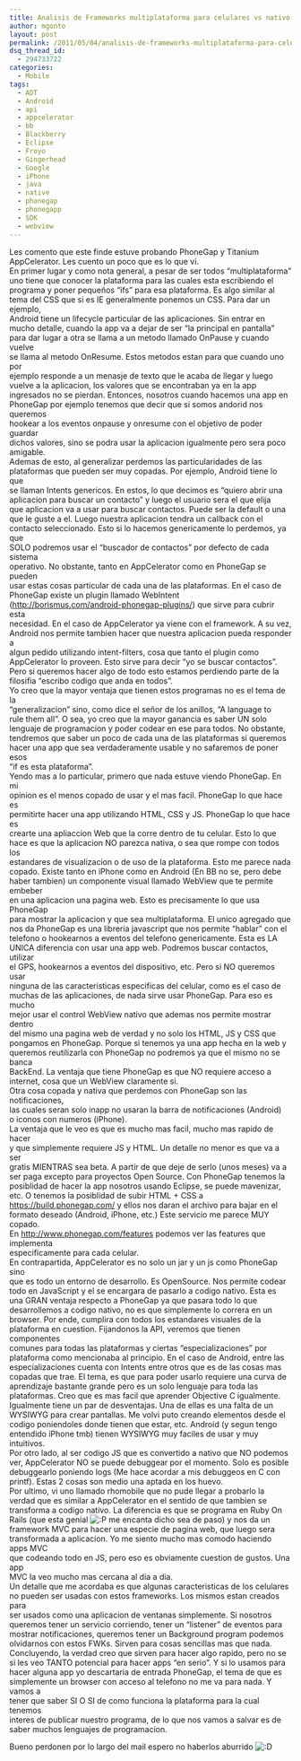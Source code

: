```yaml
---
title: Analisis de Frameworks multiplataforma para celulares vs nativo
author: mgonto
layout: post
permalink: /2011/05/04/analisis-de-frameworks-multiplataforma-para-celulares-vs-nativo/
dsq_thread_id:
  - 294733722
categories:
  - Mobile
tags:
  - ADT
  - Android
  - api
  - appcelerator
  - bb
  - Blackberry
  - Eclipse
  - Froyo
  - Gingerhead
  - Google
  - iPhone
  - java
  - native
  - phonegap
  - phonegapp
  - SDK
  - webview
---
```

Les comento que este finde estuve probando PhoneGap y Titanium  
AppCelerator. Les cuento un poco que es lo que vi.  
En primer lugar y como nota general, a pesar de ser todos &#8220;multiplataforma&#8221;  
uno tiene que conocer la plataforma para las cuales esta escribiendo el  
programa y poner pequeños &#8220;ifs&#8221; para esa plataforma. Es algo similar al  
tema del CSS que si es IE generalmente ponemos un CSS. Para dar un ejemplo,  
Android tiene un lifecycle particular de las aplicaciones. Sin entrar en  
mucho detalle, cuando la app va a dejar de ser &#8220;la principal en pantalla&#8221;  
para dar lugar a otra se llama a un metodo llamado OnPause y cuando vuelve  
se llama al metodo OnResume. Estos metodos estan para que cuando uno por  
ejemplo responde a un menasje de texto que le acaba de llegar y luego  
vuelve a la aplicacion, los valores que se encontraban ya en la app  
ingresados no se pierdan. Entonces, nosotros cuando hacemos una app en  
PhoneGap por ejemplo tenemos que decir que si somos andorid nos queremos  
hookear a los eventos onpause y onresume con el objetivo de poder guardar  
dichos valores, sino se podra usar la aplicacion igualmente pero sera poco  
amigable.  
Ademas de esto, al generalizar perdemos las particularidades de las  
plataformas que pueden ser muy copadas. Por ejemplo, Android tiene lo que  
se llaman Intents genericos. En estos, lo que decimos es &#8220;quiero abrir una  
aplicacion para buscar un contacto&#8221; y luego el usuario sera el que elija  
que aplicacion va a usar para buscar contactos. Puede ser la default o una  
que le guste a el. Luego nuestra aplicacion tendra un callback con el  
contacto seleccionado. Esto si lo hacemos genericamente lo perdemos, ya que  
SOLO podremos usar el &#8220;buscador de contactos&#8221; por defecto de cada sistema  
operativo. No obstante, tanto en AppCelerator como en PhoneGap se pueden  
usar estas cosas particular de cada una de las plataformas. En el caso de  
PhoneGap existe un plugin llamado WebIntent  
(http://borismus.com/android-phonegap-plugins/) que sirve para cubrir esta  
necesidad. En el caso de AppCelerator ya viene con el framework. A su vez,  
Android nos permite tambien hacer que nuestra aplicacion pueda responder a  
algun pedido utilizando intent-filters, cosa que tanto el plugin como  
AppCelerator lo proveen. Esto sirve para decir &#8220;yo se buscar contactos&#8221;.  
Pero si queremos hacer algo de todo esto estamos perdiendo parte de la  
filosifia &#8220;escribo codigo que anda en todos&#8221;.  
Yo creo que la mayor ventaja que tienen estos programas no es el tema de la  
&#8220;generalizacion&#8221; sino, como dice el señor de los anillos, &#8220;A language to  
rule them all&#8221;. O sea, yo creo que la mayor ganancia es saber UN solo  
lenguaje de programacion y poder codear en ese para todos. No obstante,  
tendremos que saber un poco de cada una de las plataformas si queremos  
hacer una app que sea verdaderamente usable y no safaremos de poner esos  
&#8220;if es esta plataforma&#8221;.  
Yendo mas a lo particular, primero que nada estuve viendo PhoneGap. En mi  
opinion es el menos copado de usar y el mas facil. PhoneGap lo que hace es  
permitirte hacer una app utilizando HTML, CSS y JS. PhoneGap lo que hace es  
crearte una apliaccion Web que la corre dentro de tu celular. Esto lo que  
hace es que la aplicacion NO parezca nativa, o sea que rompe con todos los  
estandares de visualizacion o de uso de la plataforma. Esto me parece nada  
copado. Existe tanto en iPhone como en Android (En BB no se, pero debe  
haber tambien) un componente visual llamado WebView que te permite embeber  
en una aplicacion una pagina web. Esto es precisamente lo que usa PhoneGap  
para mostrar la aplicacion y que sea multiplataforma. El unico agregado que  
nos da PhoneGap es una libreria javascript que nos permite &#8220;hablar&#8221; con el  
telefono o hookearnos a eventos del telefono genericamente. Esta es LA  
UNICA diferencia con usar una app web. Podremos buscar contactos, utilizar  
el GPS, hookearnos a eventos del dispositivo, etc. Pero si NO queremos usar  
ninguna de las caracteristicas especificas del celular, como es el caso de  
muchas de las aplicaciones, de nada sirve usar PhoneGap. Para eso es mucho  
mejor usar el control WebView nativo que ademas nos permite mostrar dentro  
del mismo una pagina web de verdad y no solo los HTML, JS y CSS que  
pongamos en PhoneGap. Porque si tenemos ya una app hecha en la web y  
queremos reutilizarla con PhoneGap no podremos ya que el mismo no se banca  
BackEnd. La ventaja que tiene PhoneGap es que NO requiere acceso a  
internet, cosa que un WebView claramente si.  
Otra cosa copada y nativa que perdemos con PhoneGap son las notificaciones,  
las cuales seran solo inapp no usaran la barra de notificaciones (Android)  
o iconos con numeros (iPhone).  
La ventaja que le veo es que es mucho mas facil, mucho mas rapido de hacer  
y que simplemente requiere JS y HTML. Un detalle no menor es que va a ser  
gratis MIENTRAS sea beta. A partir de que deje de serlo (unos meses) va a  
ser paga excepto para proyectos Open Source. Con PhoneGap tenemos la  
posiblidad de hacer la app nosotros usando Eclipse, se puede mavenizar,  
etc. O tenemos la posiblidad de subir HTML + CSS a  
https://build.phonegap.com/ y ellos nos daran el archivo para bajar en el  
formato deseado (Android, iPhone, etc.) Este servicio me parece MUY copado.  
En http://www.phonegap.com/features podemos ver las features que implementa  
especificamente para cada celular.  
En contrapartida, AppCelerator es no solo un jar y un js como PhoneGap sino  
que es todo un entorno de desarrollo. Es OpenSource. Nos permite codear  
todo en JavaScript y el se encargara de pasarlo a codigo nativo. Esta es  
una GRAN ventaja respecto a PhoneGap ya que pasara todo lo que  
desarrollemos a codigo nativo, no es que simplemente lo correra en un  
browser. Por ende, cumplira con todos los estandares visuales de la  
plataforma en cuestion. Fijandonos la API, veremos que tienen componentes  
comunes para todas las plataformas y ciertas &#8220;especializaciones&#8221; por  
plataforma como mencionaba al principio. En el caso de Android, entre las  
especializaciones cuenta con Intents entre otros que es de las cosas mas  
copadas que trae. El tema, es que para poder usarlo requiere una curva de  
aprendizaje bastante grande pero es un solo lenguaje para toda las  
plataformas. Creo que es mas facil que aprender Objective C igualmente.  
Igualmente tiene un par de desventajas. Una de ellas es una falta de un  
WYSIWYG para crear pantallas. Me volvi puto creando elementos desde el  
codigo poniendoles donde tienen que estar, etc. Android (y segun tengo  
entendido iPhone tmb) tienen WYSIWYG muy faciles de usar y muy intuitivos.  
Por otro lado, al ser codigo JS que es convertido a nativo que NO podemos  
ver, AppCelerator NO se puede debuggear por el momento. Solo es posible  
debuggearlo poniendo logs (Me hace acordar a mis debuggeos en C con  
printf). Estas 2 cosas son medio una aptada en los huevo.  
Por ultimo, vi uno llamado rhomobile que no pude llegar a probarlo la  
verdad que es similar a AppCelerator en el sentido de que tambien se  
transforma a codigo nativo. La diferencia es que se programa en Ruby On  
Rails (que esta genial <img src="http://gon.to/wp-includes/images/smilies/icon_razz.gif" alt=":P" class="wp-smiley" /> me encanta dicho sea de paso) y nos da un  
framework MVC para hacer una especie de pagina web, que luego sera  
transformada a aplicacion. Yo me siento mucho mas comodo haciendo apps MVC  
que codeando todo en JS, pero eso es obviamente cuestion de gustos. Una app  
MVC la veo mucho mas cercana al dia a dia.  
Un detalle que me acordaba es que algunas caracteristicas de los celulares  
no pueden ser usadas con estos frameworks. Los mismos estan creados para  
ser usados como una aplicacion de ventanas simplemente. Si nosotros  
queremos tener un servicio corriendo, tener un &#8220;listener&#8221; de eventos para  
mostrar notificaciones, queremos tener un Background program podemos  
olvidarnos con estos FWKs. Sirven para cosas sencillas mas que nada.  
Concluyendo, la verdad creo que sirven para hacer algo rapido, pero no se  
si les veo TANTO potencial para hacer apps &#8220;en serio&#8221;. Y si lo usamos para  
hacer alguna app yo descartaria de entrada PhoneGap, el tema de que es  
simplemente un browser con acceso al telefono no me va para nada. Y vamos a  
tener que saber SI O SI de como funciona la plataforma para la cual tenemos  
interes de publicar nuestro programa, de lo que nos vamos a salvar es de  
saber muchos lenguajes de programacion.

Bueno perdonen por lo largo del mail espero no haberlos aburrido <img src="http://gon.to/wp-includes/images/smilies/icon_biggrin.gif" alt=":D" class="wp-smiley" />